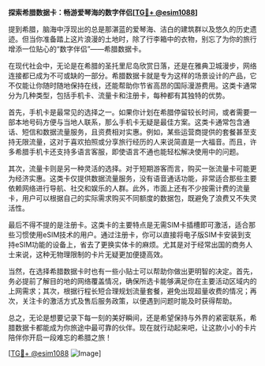 **探索希腊数据卡：畅游爱琴海的数字伴侣[[TG💪+ @esim1088](https://t.me/s/esim1088)]**

提到希腊，脑海中浮现出的总是那湛蓝的爱琴海、洁白的建筑群以及悠久的历史遗迹。但当你准备踏上这片浪漫的土地时，除了行李箱中的衣物，别忘了为你的旅行增添一位贴心的“数字伴侣”——希腊数据卡。

在现代社会中，无论是在希腊的圣托里尼岛欣赏日落，还是在雅典卫城漫步，网络连接都已成为不可或缺的一部分。希腊数据卡就是专为这样的场景设计的产品，它不仅能让你随时随地保持在线，还能帮助你节省高昂的国际漫游费用。这类卡通常分为几种类型，包括手机卡、流量卡和注册卡，每种都有其独特的优势。

首先，手机卡是最常见的选择之一。如果你计划在希腊停留较长时间，或者需要一部本地号码方便与当地人联系，那么手机卡无疑是最佳方案。这类卡通常包含通话、短信和数据流量服务，且资费相对实惠。例如，某些运营商提供的套餐甚至支持无限流量，这对于喜欢拍照或分享旅行经历的人来说简直是一大福音。而且，许多希腊手机卡还支持多语言客服，即使语言不通也能轻松解决使用中的问题。

其次，流量卡则是另一种灵活的选择。对于短期游客而言，购买一张流量卡可能更为经济实惠。这类卡仅提供数据流量服务，没有语音通话功能，非常适合那些主要依赖网络进行导航、社交和娱乐的人群。此外，市面上还有不少按需计费的流量卡，用户可以根据自己的实际需求购买不同额度的数据包，既避免了浪费又不失灵活性。

最后不得不提的是注册卡。这类卡的主要特点是无需SIM卡插槽即可激活，适合那些习惯使用eSIM技术的用户。通过注册卡，你可以直接将电子版SIM卡安装到支持eSIM功能的设备上，省去了更换实体卡的麻烦。尤其是对于经常出国的商务人士来说，这种无物理限制的卡片无疑更加便捷高效。

当然，在选择希腊数据卡时也有一些小贴士可以帮助你做出更明智的决定。首先，务必提前了解目的地的网络覆盖情况，确保所选卡能够满足你在主要活动区域内的上网需求；其次，根据行程长短合理规划流量套餐，避免出现超量收费的情况；再次，关注卡的激活方式及售后服务政策，以便遇到问题时能及时获得帮助。

总之，无论是想要记录下每一刻的美好瞬间，还是希望保持与外界的紧密联系，希腊数据卡都能成为你旅途中最可靠的伙伴。现在就行动起来吧，让这款小小的卡片陪伴你开启一段难忘的希腊之旅！

[[TG💪+ @esim1088](https://t.me/s/esim1088) ![Image](https://i.postimg.cc/4NQfJmqS/Snipaste-2025-05-13-00-14-12.png)]